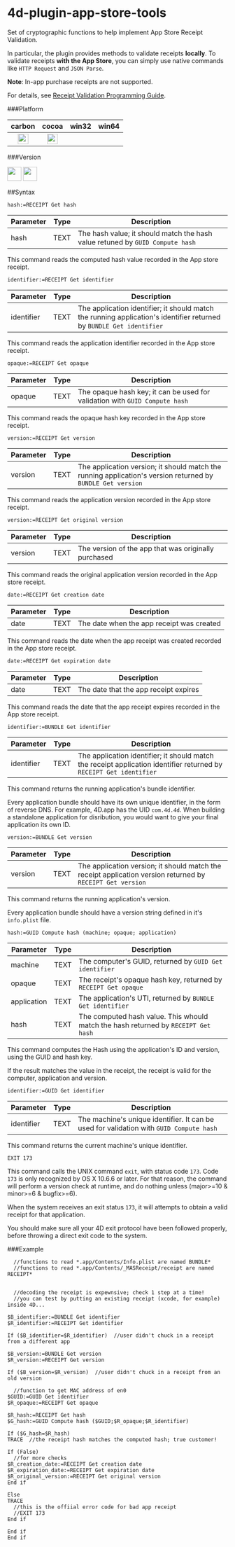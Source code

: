# 4d-plugin-app-store-tools

Set of cryptographic functions to help implement App Store Receipt Validation.

In particular, the plugin provides methods to validate receipts __locally__. To validate receipts __with the App Store__, you can simply use native commands like ``HTTP Request`` and ``JSON Parse``.

**Note**: In-app purchase receipts are not supported.

For details, see [Receipt Validation Programming Guide](https://developer.apple.com/library/content/releasenotes/General/ValidateAppStoreReceipt/Introduction.html).

###Platform

| carbon | cocoa | win32 | win64 |
|:------:|:-----:|:---------:|:---------:|
|<img src="https://cloud.githubusercontent.com/assets/1725068/22371562/1b091f0a-e4db-11e6-8458-8653954a7cce.png" width="24" height="24" />|<img src="https://cloud.githubusercontent.com/assets/1725068/22371562/1b091f0a-e4db-11e6-8458-8653954a7cce.png" width="24" height="24" />|||

###Version

<img src="https://cloud.githubusercontent.com/assets/1725068/18940649/21945000-8645-11e6-86ed-4a0f800e5a73.png" width="32" height="32" /> <img src="https://cloud.githubusercontent.com/assets/1725068/18940648/2192ddba-8645-11e6-864d-6d5692d55717.png" width="32" height="32" />

##Syntax

```
hash:=RECEIPT Get hash
```

Parameter|Type|Description
------------|------|----
hash|TEXT|The hash value; it should match the hash value retuned by ``GUID Compute hash``

This command reads the computed hash value recorded in the App store receipt.

```
identifier:=RECEIPT Get identifier
```

Parameter|Type|Description
------------|------|----
identifier |TEXT|The application identifier; it should match the running application's identifier returned by ``BUNDLE Get identifier``

This command reads the application identifier recorded in the App store receipt.

```
opaque:=RECEIPT Get opaque
```

Parameter|Type|Description
------------|------|----
opaque |TEXT|The opaque hash key; it can be used for validation with ``GUID Compute hash``

This command reads the opaque hash key recorded in the App store receipt.

```
version:=RECEIPT Get version
```

Parameter|Type|Description
------------|------|----
version  |TEXT|The application version; it should match the running application's version returned by ``BUNDLE Get version``

This command reads the application version recorded in the App store receipt.

```
version:=RECEIPT Get original version
```

Parameter|Type|Description
------------|------|----
version  |TEXT|The version of the app that was originally purchased

This command reads the original application version recorded in the App store receipt.

```
date:=RECEIPT Get creation date
```

Parameter|Type|Description
------------|------|----
date  |TEXT|The date when the app receipt was created

This command reads the date when the app receipt was created recorded in the App store receipt.

```
date:=RECEIPT Get expiration date
```

Parameter|Type|Description
------------|------|----
date  |TEXT|The date that the app receipt expires

This command reads the date that the app receipt expires recorded in the App store receipt.


```
identifier:=BUNDLE Get identifier
```

Parameter|Type|Description
------------|------|----
identifier   |TEXT|The application identifier; it should match the receipt application identifier returned by ``RECEIPT Get identifier``

This command returns the running application's bundle identifier.

Every application bundle should have its own unique identifier, in the form of reverse DNS. For example, 4D.app has the UID ``com.4d.4d``. When building a standalone application for disribution, you would want to give your final application its own ID.

```
version:=BUNDLE Get version
```

Parameter|Type|Description
------------|------|----
version    |TEXT|The application version; it should match the receipt application version returned by ``RECEIPT Get version``

This command returns the running application's version.

Every application bundle should have a version string defined in it's ``info.plist`` file.

```
hash:=GUID Compute hash (machine; opaque; application)
```

Parameter|Type|Description
------------|------|----
machine|TEXT|The computer's GUID, returned by ``GUID Get identifier``
opaque|TEXT|The receipt's opaque hash key, returned by ``RECEIPT Get opaque``
application|TEXT|The application's UTI, returned by ``BUNDLE Get identifier``
hash |TEXT|The computed hash value. This whould match the hash returned by ``RECEIPT Get hash``

This command computes the Hash using the application's ID and version, using the GUID and hash key. 

If the result matches the value in the receipt, the receipt is valid for the computer, application and version.

```
identifier:=GUID Get identifier
```

Parameter|Type|Description
------------|------|----
identifier |TEXT|The machine's unique identifier. It can be used for validation with ``GUID Compute hash``

This command returns the current machine's unique identifier.

```
EXIT 173
```

This command calls the UNIX command ``exit``, with status code ``173``. Code ``173`` is only recognized by OS X 10.6.6 or later. For that reason, the command will perform a version check at runtime, and do nothing unless (major>=10 & minor>=6 & bugfix>=6).

When the system receives an exit status ``173``, it will attempts to obtain a valid receipt for that application.

You should make sure all your 4D exit protocol have been followed properly, before throwing a direct exit code to the system.

###Example

```
  //functions to read *.app/Contents/Info.plist are named BUNDLE*
  //functions to read *.app/Contents/_MASReceipt/receipt are named RECEIPT*


  //decoding the receipt is expewnsive; check 1 step at a time!
  //you can test by putting an existing receipt (xcode, for example) inside 4D...

$B_identifier:=BUNDLE Get identifier 
$R_identifier:=RECEIPT Get identifier 

If ($B_identifier=$R_identifier)  //user didn't chuck in a receipt from a different app

$B_version:=BUNDLE Get version 
$R_version:=RECEIPT Get version 

If ($B_version=$R_version)  //user didn't chuck in a receipt from an old version

  //function to get MAC address of en0
$GUID:=GUID Get identifier 
$R_opaque:=RECEIPT Get opaque 

$R_hash:=RECEIPT Get hash 
$G_hash:=GUID Compute hash ($GUID;$R_opaque;$R_identifier)

If ($G_hash=$R_hash)
TRACE  //the receipt hash matches the computed hash; true customer!

If (False)
  //for more checks
$R_creation_date:=RECEIPT Get creation date 
$R_expiration_date:=RECEIPT Get expiration date 
$R_original_version:=RECEIPT Get original version 
End if 

Else 
TRACE
  //this is the offiial error code for bad app receipt
  //EXIT 173 
End if 

End if 
End if 
```
